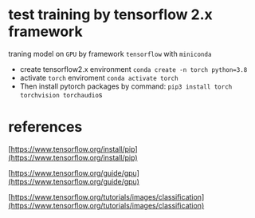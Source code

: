 # test training by tensorflow 2.x framework

traning model on `GPU` by framework `tensorflow` with `miniconda`

- create tensorflow2.x environment `conda create -n torch python=3.8`
- activate `torch` enviroment `conda activate torch`
- Then install pytorch packages by command: `pip3 install torch torchvision torchaudio`s

# references

[https://www.tensorflow.org/install/pip](https://www.tensorflow.org/install/pip)

[https://www.tensorflow.org/guide/gpu](https://www.tensorflow.org/guide/gpu)

[https://www.tensorflow.org/tutorials/images/classification](https://www.tensorflow.org/tutorials/images/classification)
